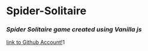 # Spider-Solitaire
### *Spider Solitaire game created using Vanilla js*
 [link to Github Account!](http://github.com/coyg7)1
